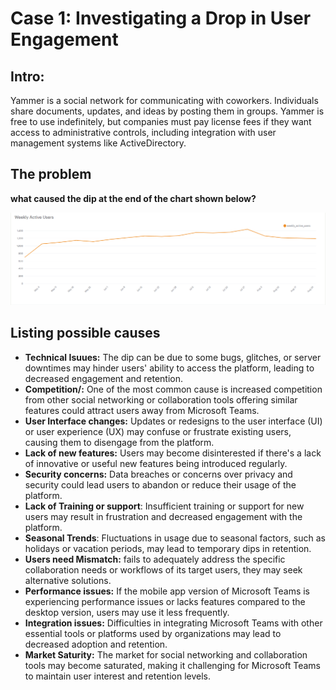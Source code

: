 
# Case 1: Investigating a Drop in User Engagement

## Intro:

Yammer is a social network for communicating with coworkers. Individuals share documents, updates, and ideas by posting them in groups. Yammer is free to use indefinitely, but companies must pay license fees if they want access to administrative controls, including integration with user management systems like ActiveDirectory.

## The problem

**what caused the dip at the end of the chart shown below?**

![weekly_active_users_chart](/Yammer_analytics_casestudies/case-1_drop_in_engagement/weekly_active_users_chart.PNG)

## Listing possible causes

* **Technical Isuues:** The dip can be due to some bugs, glitches, or server downtimes may hinder users' ability to access the platform, leading to decreased engagement and retention.
* **Competition/:** One of the most common cause is increased competition from other social networking or collaboration tools offering similar features could attract users away from Microsoft Teams.
* **User Interface changes:** Updates or redesigns to the user interface (UI) or user experience (UX) may confuse or frustrate existing users, causing them to disengage from the platform.
* **Lack of new features:** Users may become disinterested if there's a lack of innovative or useful new features being introduced regularly.
* **Security concerns:** Data breaches or concerns over privacy and security could lead users to abandon or reduce their usage of the platform.
* **Lack of Training or support**:  Insufficient training or support for new users may result in frustration and decreased engagement with the platform.
* **Seasonal Trends**: Fluctuations in usage due to seasonal factors, such as holidays or vacation periods, may lead to temporary dips in retention.
* **Users need Mismatch:** fails to adequately address the specific collaboration needs or workflows of its target users, they may seek alternative solutions.
* **Performance issues:** If the mobile app version of Microsoft Teams is experiencing performance issues or lacks features compared to the desktop version, users may use it less frequently.
* **Integration issues:** Difficulties in integrating Microsoft Teams with other essential tools or platforms used by organizations may lead to decreased adoption and retention.
* **Market Saturity:** The market for social networking and collaboration tools may become saturated, making it challenging for Microsoft Teams to maintain user interest and retention levels.